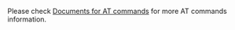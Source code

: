 Please check [Documents for AT commands](http://wiki.aprbrother.com/wiki/BLEPad) for more AT commands information.
